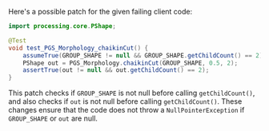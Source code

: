 Here's a possible patch for the given failing client code:

```java
import processing.core.PShape;

@Test
void test_PGS_Morphology_chaikinCut() {
    assumeTrue(GROUP_SHAPE != null && GROUP_SHAPE.getChildCount() == 2);
    PShape out = PGS_Morphology.chaikinCut(GROUP_SHAPE, 0.5, 2);
    assertTrue(out != null && out.getChildCount() == 2);
}
```

This patch checks if `GROUP_SHAPE` is not null before calling `getChildCount()`, and also checks if `out` is not null before calling `getChildCount()`. These changes ensure that the code does not throw a `NullPointerException` if `GROUP_SHAPE` or `out` are null.